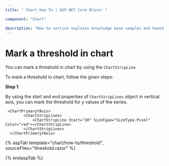 ```yaml
---
title: " Chart How To | ASP.NET Core Blazor "

component: "Chart"

description: "How to section explains knowledge base samples and howto access different types properties and events of the chart."
---
```


<!-- markdownlint-disable MD036 -->

# Mark a threshold in chart

You can mark a threshold in chart by using the `ChartStripLine`.

To mark a threshold in chart, follow the given steps:

**Step 1**:

By using the start and end properties of `ChartStripLines` object in vertical axis, you can mark the threshold
for y values of the series.

```razor
 <ChartPrimaryYAxis>
        <ChartStripLines>
            <ChartStripLine Start="30" SizeType="SizeType.Pixel" Color="red"></ChartStripLine>
        </ChartStripLines>
  </ChartPrimaryYAxis>

  ```

{% aspTab template="chart/how-to/threshold", sourceFiles="threshold.razor" %}

{% endaspTab %}
